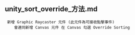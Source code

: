 unity_sort_override_方法.md
---
	 新增 Graphic Raycaster 元件 (此元件為可接收點擊事件)
	 	會連同新增 Canvas 元件 在 Canvas 勾選 Override Sorting
